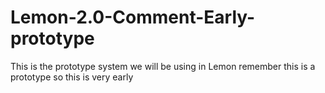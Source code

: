 # Lemon-2.0-Comment-Early-prototype
This is the prototype system we will be using in Lemon remember this is a prototype so this is very early 
